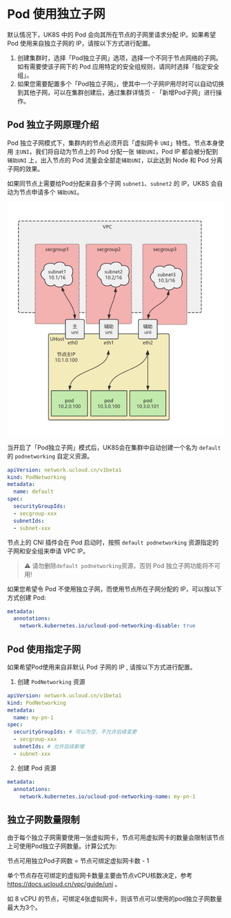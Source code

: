 # Pod 使用独立子网

默认情况下，UK8S 中的 Pod 会向其所在节点的子网里请求分配 IP。如果希望 Pod 使用来自独立子网的 IP，请按以下方式进行配置。

1. 创建集群时，选择「Pod独立子网」选项，选择一个不同于节点网络的子网。如有需要使该子网下的 Pod 应用特定的安全组规则，请同时选择「指定安全组」。
2. 如果您需要配置多个「Pod独立子网」，使其中一个子网IP用尽时可以自动切换到其他子网，可以在集群创建后，通过集群详情页 - 「新增Pod子网」进行操作。

## Pod 独立子网原理介绍

Pod 独立子网模式下，集群内的节点必须开启「虚拟网卡 `UNI`」特性。节点本身使用 `主UNI`，我们将自动为节点上的 Pod 分配一张 `辅助UNI`，Pod IP 都会被分配到 `辅助UNI` 上，出入节点的 Pod 流量会全部走`辅助UNI`，以此达到 Node 和 Pod 分离子网的效果。

如果同节点上需要给Pod分配来自多个子网 `subnet1`、`subnet2` 的 IP，UK8S 会自动为节点申请多个 `辅助UNI`。

![](/images/network/podnetworking-arch.png)

当开启了「Pod独立子网」模式后，UK8S会在集群中自动创建一个名为 `default` 的 `podnetworking` 自定义资源。
```yaml
apiVersion: network.ucloud.cn/v1beta1
kind: PodNetworking
metadata:
  name: default
spec:
  securityGroupIds:
  - secgroup-xxx
  subnetIds:
  - subnet-xxx
```

节点上的 CNI 插件会在 Pod 启动时，按照 `default podnetworking` 资源指定的子网和安全组来申请 VPC IP。

> ⚠️ 请勿删除`default podnetworking`资源，否则 Pod 独立子网功能将不可用!

如果您希望令 Pod 不使用独立子网，而使用节点所在子网分配的 IP，可以按以下方式创建 Pod:

```yaml
metadata:
  annotations:
    network.kubernetes.io/ucloud-pod-networking-disable: true
```

## Pod 使用指定子网

如果希望Pod使用来自非默认 Pod 子网的 IP , 请按以下方式进行配置。

1. 创建 `PodNetworking` 资源
```yaml
apiVersion: network.ucloud.cn/v1beta1
kind: PodNetworking
metadata:
  name: my-pn-1
spec:
  securityGroupIds: # 可以为空，不允许后续变更
  - secgroup-xxx
  subnetIds: # 允许后续新增
  - subnet-xxx
```

2. 创建 Pod 资源
```yaml
metadata:
  annotations:
    network.kubernetes.io/ucloud-pod-networking-name: my-pn-1
```

## 独立子网数量限制

由于每个独立子网需要使用一张虚拟网卡，节点可用虚拟网卡的数量会限制该节点上可使用Pod独立子网数量。计算公式为:

节点可用独立Pod子网数 = 节点可绑定虚拟网卡数 - 1

单个节点存在可绑定的虚拟网卡数量主要由节点vCPU核数决定，参考 https://docs.ucloud.cn/vpc/guide/uni 。

如 8 vCPU 的节点，可绑定4张虚拟网卡，则该节点可以使用的pod独立子网数量最大为3个。
